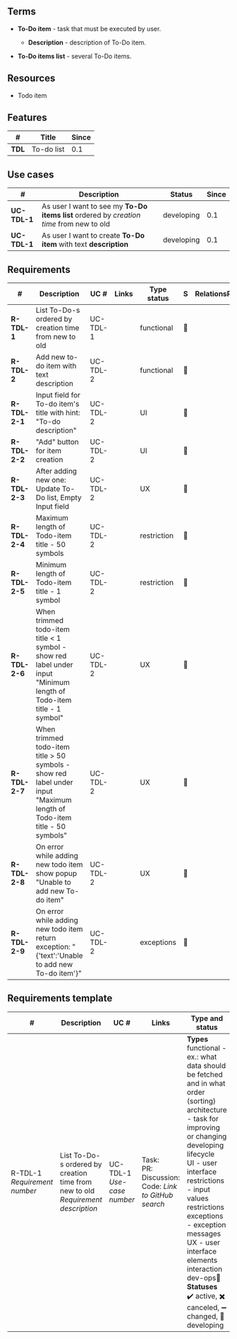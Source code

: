 ## Terms
* **To-Do item** - task that must be executed by user.
  * **Description** - description of To-Do item.

* **To-Do items list** - several To-Do items.

## Resources

* Todo item

## Features

| #       | Title      | Since |
| ------- | ---------- | ----- |
| **TDL** | To-do list | 0.1   |

## Use cases

| #            | Description                                                  | Status     | Since |
| ------------ | ------------------------------------------------------------ | ---------- | ----- |
| **UC-TDL-1** | As user I want to see my **To-Do items list** ordered by *creation time* from new to old | developing | 0.1   |
| **UC-TDL-1** | As user I want to create **To-Do item** with text **description** | developing | 0.1   |

## Requirements

| #             | Description                                                  | UC #     | Links | Type status            | S           | RelationsParent | Since |
| ------------- | ------------------------------------------------------------ | -------- | ----- | --------------------------- | --------------- | ----- | ----- |
| **R-TDL-1**   | List To-Do-s ordered by creation time from new to old        | UC-TDL-1 |       | functional  | :hammer: |                 | 0.1   |
| **R-TDL-2**   | Add new to-do item with text description                     | UC-TDL-2 |       | functional  | :hammer: |                 | 0.1   |
| **R-TDL-2-1** | Input field for To-do item's title with hint: "To-do description" | UC-TDL-2 |       | UI          | :hammer:  |                 | 0.1   |
| **R-TDL-2-2** | "Add" button for item creation                               | UC-TDL-2 |       | UI          | :hammer:  |                 | 0.1   |
| **R-TDL-2-3** | After adding new one: Update To-Do list, Empty Input field   | UC-TDL-2 |       | UX          | :hammer:  |                 | 0.1   |
| **R-TDL-2-4** | Maximum length of Todo-item title - 50 symbols               | UC-TDL-2 |       | restriction | :hammer: |                 | 0.1   |
| **R-TDL-2-5** | Minimum length of Todo-item title - 1 symbol                 | UC-TDL-2 |       | restriction | :hammer: |                 | 0.1   |
| **R-TDL-2-6** | When trimmed todo-item title < 1 symbol - show red label under input "Minimum length of Todo-item title - 1 symbol" | UC-TDL-2 |       | UX          | :hammer:  |                 | 0.1   |
| **R-TDL-2-7** | When trimmed todo-item title > 50 symbols - show red label under input "Maximum length of Todo-item title - 50 symbols" | UC-TDL-2 |       | UX          | :hammer:  |                 | 0.1   |
| **R-TDL-2-8** | On error while adding new todo item show popup "Unable to add new To-do item" | UC-TDL-2 |       | UX          | :hammer:  |                 | 0.1   |
| **R-TDL-2-9** | On error while adding new todo item return exception: "{'text':'Unable to add new To-do item'}" | UC-TDL-2 |       | exceptions  | :hammer: |                 | 0.1   |

## Requirements template

| #                                 | Description                                                  | UC #                            | Links                                                        | Type and status                                              | Relations                           | Since |
| --------------------------------- | ------------------------------------------------------------ | ------------------------------- | ------------------------------------------------------------ | ------------------------------------------------------------ | ----------------------------------- | ----- |
| R-TDL-1<br />*Requirement number* | List To-Do-s ordered by creation time from new to old<br />*Requirement description* | UC-TDL-1<br />*Use-case number* | Task:<br />PR:<br />Discussion:<br />Code: *Link to GitHub search* | **Types**<br />functional - ex.: what data should be fetched and in what order (sorting)<br />architecture - task for improving or changing developing lifecycle<br />UI - user interface<br />restrictions - input values restrictions<br />exceptions - exception messages<br />UX - user interface elements interaction<br />dev-ops:hammer:<br />**Statuses**<br />:heavy_check_mark: active, :heavy_multiplication_x: canceled, :heavy_minus_sign: changed, :hammer: developing | Parent: R-TDL-3<br />Child: R-TDL-4 | 0.1   |
